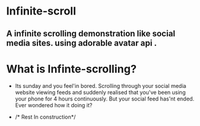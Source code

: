 # Infinite-scroll
A infinite scrolling demonstration like social media sites. using adorable avatar api .
-----------------------------------------------------------------------------------------------------------------


# What is Infinte-scrolling?

- Its sunday and you feel'in bored. Scrolling through your social media website viewing feeds and suddenly realised that you've been using your phone for 4 hours continuously.
 But your social feed has'nt ended. Ever wondered how it doing it?

* /* Rest In construction*/
